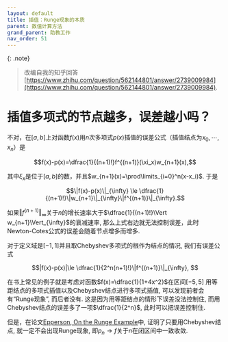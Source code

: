 ```yaml
---
layout: default
title: 插值：Runge现象的本质
parent: 数值计算方法
grand_parent: 助教工作
nav_order: 51
---
```


{: .note}
> 改编自我的知乎回答[https://www.zhihu.com/question/562144801/answer/2739009984](https://www.zhihu.com/question/562144801/answer/2739009984).

# 插值多项式的节点越多，误差越小吗？

不对，在$[a,b]$上对函数$f(x)$用$n$次多项式$p(x)$插值的误差公式（插值结点为$x_0,\cdots,x_n$）是

$$f(x)-p(x)=\dfrac{1}{(n+1)!}f^{(n+1)}(\xi_x)w_{n+1}(x),$$

其中$\xi_x$是位于$[a,b]$的数，并且$w_{n+1}(x)=\prod\limits_{i=0}^n(x-x_i)$. 于是

$$\|f(x)-p(x)\|_{\infty}
\le \dfrac{1}{(n+1)!}\|w_{n+1}\|_{\infty}\|f^{(n+1)}\|_{\infty}.$$

如果$\Vert f^{(n+1)}\Vert_{\infty}$关于$n$的增长速率大于$\dfrac{1}{(n+1)!}\Vert w_{n+1}\Vert_{\infty}$的衰减速率,
那么上式右边就无法控制误差，此时Newton-Cotes公式的误差会随着节点增多而增多. 

对于定义域是$[-1,1]$并且取Chebyshev多项式的根作为结点的情况, 我们有误差公式

$$|f(x)-p(x)|\le \dfrac{1}{2^n(n+1)!}\|f^{(n+1)}\|_{\infty}, $$

在书上常见的例子就是考虑对函数$f(x)=\dfrac{1}{1+4x^2}$在区间$[−5,5]$
用等距结点的多项式插值以及Chebyshev结点进行多项式插值,
可以发现前者会有“Runge现象”, 而后者没有.
这是因为用等距结点的情形下误差没法控制住, 而用Chebyshev结点的误差多了一项$\dfrac{1}{2^n}$, 此时可以把误差控制住. 

但是，在论文[Epperson, On the Runge Example](/res/Epperson.pdf)中, 证明了只要用Chebyshev结点, 就一定不会出现Runge现象,
即$p_n\to f$关于$n$在闭区间中一致收敛.